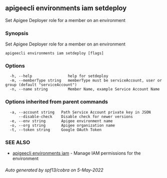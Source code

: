 ## apigeecli environments iam setdeploy

Set Apigee Deployer role for a member on an environment

### Synopsis

Set Apigee Deployer role for a member on an environment

```
apigeecli environments iam setdeploy [flags]
```

### Options

```
  -h, --help                help for setdeploy
  -m, --memberType string   memberType must be serviceAccount, user or group (default "serviceAccount")
  -n, --name string         Member Name, example Service Account Name
```

### Options inherited from parent commands

```
  -a, --account string   Path Service Account private key in JSON
      --disable-check    Disable check for newer versions
  -e, --env string       Apigee environment name
  -o, --org string       Apigee organization name
  -t, --token string     Google OAuth Token
```

### SEE ALSO

* [apigeecli environments iam](apigeecli_environments_iam.md)	 - Manage IAM permissions for the environment

###### Auto generated by spf13/cobra on 5-May-2022
